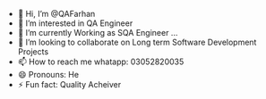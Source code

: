 - 👋 Hi, I’m @QAFarhan
- 👀 I’m interested in QA Engineer
- 🌱 I’m currently Working as SQA Engineer ...
- 💞️ I’m looking to collaborate on Long term Software Development Projects
- 📫 How to reach me whatapp: 03052820035
- 😄 Pronouns: He
- ⚡ Fun fact: Quality Acheiver

<!---
QAFarhan/QAFarhan is a ✨ special ✨ repository because its `README.md` (this file) appears on your GitHub profile.
You can click the Preview link to take a look at your changes.
--->
